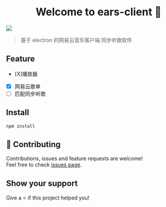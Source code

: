 <h1 align="center">Welcome to ears-client 👋</h1>
<p>
  <img src="https://img.shields.io/badge/version-0.1.0-blue.svg?cacheSeconds=2592000" />
</p>

> 基于 electron 的网易云音乐客户端 同步听歌软件

## Feature

- [X]播放器
- [x] 网易云歌单
- [ ] 匹配同步听歌

## Install

```sh
npm install
```

## 🤝 Contributing

Contributions, issues and feature requests are welcome!<br />Feel free to check [issues page](https://github.com/JasKang/ears-client/issues).

## Show your support

Give a ⭐️ if this project helped you!
